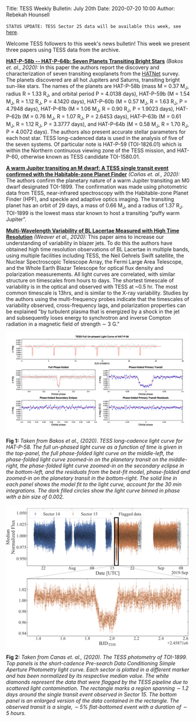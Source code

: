 Title: TESS Weekly Bulletin: July 20th
Date: 2020-07-20 10:00
Author: Rebekah Hounsell

`STATUS UPDATE: TESS Sector 25 data will be available this week, see` [here](https://outerspace.stsci.edu/display/TESS/TESS+Holdings+Available+by+MAST+Service). 

Welcome TESS followers to this week's news bulletin! This week we present three papers using TESS data from the archive. 

**[HAT-P-58b -- HAT-P-64b: Seven Planets Transiting Bright Stars](https://arxiv.org/abs/2007.05528)** *(Bakos et. al., 2020):*
In this paper the authors report the discovery and characterization of seven transiting exoplanets from the  [HATNet](https://hatnet.org) survey. The planets discovered are all hot Jupiters and Saturns, transiting bright sun-like stars. The names of the planets are HAT-P-58b (mass M = 0.37 M<sub>J</sub>, radius R = 1.33 R<sub>J</sub>, and orbital period P = 4.0138 days), HAT-P-59b (M = 1.54 M<sub>J</sub>, R = 1.12 R<sub>J</sub>, P = 4.1420 days), HAT-P-60b (M = 0.57 M<sub>J</sub>, R = 1.63 R<sub>J</sub>, P = 4.7948 days), HAT-P-61b (M = 1.06 M<sub>J</sub>, R = 0.90 R<sub>J</sub>, P = 1.9023 days), HAT-P-62b (M = 0.76 M<sub>J</sub>, R = 1.07 R<sub>J</sub>, P = 2.6453 days), HAT-P-63b (M = 0.61 M<sub>J</sub>, R = 1.12 R<sub>J</sub>, P = 3.3777 days), and HAT-P-64b (M = 0.58 M<sub>J</sub>, R = 1.70 R<sub>J</sub>, P = 4.0072 days). The authors also present accurate stellar parameters for each host star. TESS long-cadenced data is used in the analysis of five of the seven systems. Of particular note is HAT-P-59 (TOI-1826.01) which is within the Northern continuous viewing zone of the TESS mission, and HAT-P-60, otherwise known as TESS candidate TOI-1580.01.

**[A warm Jupiter transiting an M dwarf: A TESS single transit event confirmed with the Habitable-zone Planet Finder](https://arxiv.org/abs/2007.07098)** *(Ca&#241;as et. al., 2020):*
The authors confirm the planetary nature of a warm Jupiter transiting an M0 dwarf designated TOI-1899.
The confirmation was made using photometric data from TESS, near-infrared spectroscopy with the Habitable-zone Planet Finder (HPF), and speckle and adaptive optics imaging. The transiting planet has an orbit of 29 days, a mass of 0.66 M<sub>J</sub>, and a radius of 1.37 R<sub>J</sub>. TOI-1899 is the lowest mass star known to host a transiting  “puffy warm Jupiter”.

**[Multi-Wavelength Variability of BL Lacertae Measured with High Time Resolution](https://arxiv.org/abs/2007.07999)** *(Weaver et al., 2020):*
This paper aims to  increase our understanding of variability in blazer jets. To do this the authors have obtained high time resolution observations of BL Lacertae in multiple bands, using multiple facilities  including TESS, the Neil Gehrels Swift satellite, the Nuclear Spectroscopic Telescope Array, the Fermi Large Area Telescope, and the Whole Earth Blazar Telescope for optical flux density and polarization measurements.  All light curves are correlated, with similar structure on timescales from hours to days. The shortest timescale of variability is in the optical and observed with TESS at ~0.5 hr. The most common timescale is 13hrs, and is similar to the X-ray variability.  Studies by the authors using the multi-frequency probes indicate that the timescales of variability observed, cross-frequency lags, and polarization properties can be explained "by turbulent plasma that is energized by a shock in the jet and subsequently loses energy to synchrotron and inverse Compton radiation in a magnetic field of strength ∼ 3 G." 


![Bakos](images/news/Bakos_2020.png)

**Fig 1:** *Taken from Bakos et al., (2020). TESS long-cadence light curve for HAT-P-58.  The full un-phased light curve as a function of time is given in the top-panel, the full phase-folded light curve on the middle-left, the phase-folded light curve zoomed-in on the planetary transit on the middle-right, the phase-folded light curve zoomed-in on the secondary eclipse in the bottom-left, and the residuals from the best-fit model, phase-folded and zoomed-in on the planetary transit in the bottom-right. The solid line in each panel shows the model fit to the light curve, account for the 30 min integrations. The dark filled circles show the light curve binned in phase with a bin size of 0.002.* 

![Canas](images/news/Canas_2020.png)

**Fig 2:** *Taken from Canas et. al., (2020). The TESS photometry of TOI-1899. Top panels is the short-cadence Pre-search Data Conditioning Simple Aperture Photometry light curve. Each sector is plotted in a different marker and has been normalized by its respective median value. The white diamonds represent the data that were flagged by the TESS pipeline due to scattered light contamination. The rectangle marks a region spanning ∼ 1.2 days around the single transit event observed in Sector 15. The bottom panel is an enlarged version of the data contained in the rectangle. The observed transit is a single, ∼ 5% flat-bottomed event with a duration of ∼ 5 hours.*